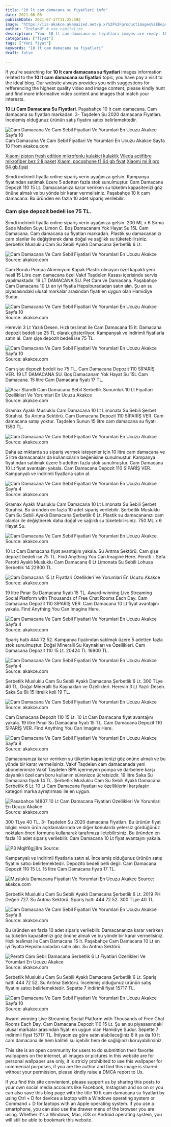 ```yaml
---
title: "10 lt cam damacana su fiyatlari info"
date: 2021-06-08
publishDate: 2021-07-27T11:25:59Z
image: "https://iis-akakce.akamaized.net/p.x?%2F%2Fproductimages%2Ehepsiburada%2Enet%2Fs%2F18%2F600%2F9785428574258%2Ejpg"
author: "Ireland" # use capitalize
description: "Your 10 lt cam damacana su fiyatlari images are ready. 10 lt cam damacana su fiyatlari are a topic that is being searched for and liked by netizens now. You can Download the 10 lt cam damacana su fiyatlari files here. Find and Download all free photos."
categories: ["fiyat"]
tags: ["Yeni fiyat"]
keywords: "10 lt cam damacana su fiyatlari"
draft: false

---
```


If you're searching for **10 lt cam damacana su fiyatlari** images information related to the **10 lt cam damacana su fiyatlari** topic, you have pay a visit to the ideal  blog.  Our website always  provides you with  suggestions  for refferencing  the highest  quality video and image  content, please kindly hunt and find more informative video content and images  that match your interests.

**10 Lt Cam Damacana Su Fiyatlari**. Paşabahçe 10 lt cam damacana. Cam damacana su fiyatları markadan. 3- Taşdelen Su 2020 damacana Fiyatları. İncelemiş olduğunuz ürünün satış fiyatını satıcı belirlemektedir.

![Cam Damacana Ve Cam Sebil Fiyatlari Ve Yorumlari En Ucuzu Akakce Sayfa 10](https://iis-akakce.akamaized.net/p.x?%2F%2Fproductimages%2Ehepsiburada%2Enet%2Fs%2F18%2F600%2F9785428574258%2Ejpg "Cam Damacana Ve Cam Sebil Fiyatlari Ve Yorumlari En Ucuzu Akakce Sayfa 10")
Cam Damacana Ve Cam Sebil Fiyatlari Ve Yorumlari En Ucuzu Akakce Sayfa 10 From akakce.com

[Xiaomi piston fresh edition mikrofonlu kulakici kulaklik](/xiaomi-piston-fresh-edition-mikrofonlu-kulakici-kulaklik/)
[Vileda actifibre mikrofiber bez 2 li paket](/vileda-actifibre-mikrofiber-bez-2-li-paket/)
[Xiaomi pocophone f1 64 gb fiyat](/xiaomi-pocophone-f1-64-gb-fiyat/)
[Xiaomi mi 8 pro 64 gb fiyat](/xiaomi-mi-8-pro-64-gb-fiyat/)

Şimdi indirimli fiyatla online sipariş verin ayağınıza gelsin. Kampanya fiyatından satılmak üzere 5 adetten fazla stok sunulmuştur. Cam Damacana Depozit 110 15 Lt. Damacananıza karar verirken su tüketim kapasitenizi göz önüne almalı ve bu yönde bir karar vermelisiniz. Paşabahçe 10 lt cam damacana. Bu üründen en fazla 10 adet sipariş verilebilir.

### Cam şişe depozit bedeli ise 75 TL.

Şimdi indirimli fiyatla online sipariş verin ayağınıza gelsin. 200 ML x 6 Sırma Sade Maden Suyu Limon C. Boş Damacanam Yok Hayat Su 15L Cam Damacana. Cam damacana su fiyatları markadan. Plastik su damacananızı cam olanlar ile değiştirerek daha doğal ve sağlıklı su tüketebilirsiniz. Şerbetlik Musluklu Cam Su Sebili Ayaklı Damacana Şerbetlik 6 Lt.


![Cam Damacana Ve Cam Sebil Fiyatlari Ve Yorumlari En Ucuzu Akakce](https://iis-akakce.akamaized.net/p.x?%2F%2Fproductimages%2Ehepsiburada%2Enet%2Fs%2F31%2F600%2F10326069805106%2Ejpg "Cam Damacana Ve Cam Sebil Fiyatlari Ve Yorumlari En Ucuzu Akakce")
Source: akakce.com

Cam Borulu Pompa Alüminyum Kapak Plastik olmayan özel kapaklı yeni nesil 15 Litre cam damacana özel Vakıf Taşdelen Kasası içerisinde servis yapılmaktadır. 19 LT DAMACANA SU. Pet Cam ve Damacana. Paşabahçe Cam Damacana 10 Lt en iyi fiyatla Hepsiburadadan satın alın. Şu an su piyasasındaki ulusal markalar arasından fiyatı en uygun olan Hamidiye Sudur.

![Cam Damacana Ve Cam Sebil Fiyatlari Ve Yorumlari En Ucuzu Akakce Sayfa 10](https://iis-akakce.akamaized.net/p.x?%2F%2Fmcdn01%2Egittigidiyor%2Enet%2F61917%2F619176208%5F0%2Ejpg "Cam Damacana Ve Cam Sebil Fiyatlari Ve Yorumlari En Ucuzu Akakce Sayfa 10")
Source: akakce.com

Herevin 3 Lt Yazılı Desen. Hızlı teslimat ile Cam Damacana 15 lt. Damacana depozit bedeli ise 25 TL olarak gösteriliyor. Kampanyalı ve indirimli fiyatlarla satın al. Cam şişe depozit bedeli ise 75 TL.

![Cam Damacana Ve Cam Sebil Fiyatlari Ve Yorumlari En Ucuzu Akakce Sayfa 10](https://iis-akakce.akamaized.net/p.x?%2F%2Fproductimages%2Ehepsiburada%2Enet%2Fs%2F45%2F600%2F10835062816818%2Ejpg "Cam Damacana Ve Cam Sebil Fiyatlari Ve Yorumlari En Ucuzu Akakce Sayfa 10")
Source: akakce.com

Cam şişe depozit bedeli ise 75 TL. Cam Damacana Depozit 110 SİPARİŞ VER. 19 LT DAMACANA SU. Boş Damacanam Yok Hayat Su 15L Cam Damacana. 15 litre Cam Damacana fiyatı 17 TL.

![Acar Standli Cam Damacana Sebil Serbetlik Sunumluk 10 Lt Fiyatlari Ozellikleri Ve Yorumlari En Ucuzu Akakce](https://iis-akakce.akamaized.net/p.z?%2F%2Fmcdn01%2Egittigidiyor%2Enet%2F68812%2F688129832%5F0%2Ejpg "Acar Standli Cam Damacana Sebil Serbetlik Sunumluk 10 Lt Fiyatlari Ozellikleri Ve Yorumlari En Ucuzu Akakce")
Source: akakce.com

Gramax Ayaklı Musluklu Cam Damacana 10 Lt Limonata Su Sebili Şerbet Sürahisi. Su Arıtma Sektörü. Cam Damacana Depozit 110 SİPARİŞ VER. Cam damacana satışı yoktur. Taşdelen Sunun 15 litre cam damacana su fiyatı 1550 TL.

![Cam Damacana Ve Cam Sebil Fiyatlari Ve Yorumlari En Ucuzu Akakce](https://iis-akakce.akamaized.net/p.x?%2F%2Fproductimages%2Ehepsiburada%2Enet%2Fs%2F50%2F600%2F11029634187314%2Ejpg "Cam Damacana Ve Cam Sebil Fiyatlari Ve Yorumlari En Ucuzu Akakce")
Source: akakce.com

Daha az miktarda su sipariş vermek isteyenler için 10 litre cam damacana ve 5 litre damacanalar da kullanıcıların beğenisine sunulmuştur. Kampanya fiyatından satılmak üzere 5 adetten fazla stok sunulmuştur. Cam Damacana 10 Lt fiyat avantajını yakala. Cam Damacana Depozit 110 SİPARİŞ VER. Kampanyalı ve indirimli fiyatlarla satın al.

![Cam Damacana Ve Cam Sebil Fiyatlari Ve Yorumlari En Ucuzu Akakce Sayfa 4](https://iis-akakce.akamaized.net/p.x?%2F%2Fmcdn01%2Egittigidiyor%2Enet%2F65823%2F658230941%5F0%2Ejpg "Cam Damacana Ve Cam Sebil Fiyatlari Ve Yorumlari En Ucuzu Akakce Sayfa 4")
Source: akakce.com

Gramax Ayaklı Musluklu Cam Damacana 10 Lt Limonata Su Sebili Şerbet Sürahisi. Bu üründen en fazla 10 adet sipariş verilebilir. Şerbetlik Musluklu Cam Su Sebili Ayaklı Damacana Şerbetlik 6 Lt. Plastik su damacananızı cam olanlar ile değiştirerek daha doğal ve sağlıklı su tüketebilirsiniz. 750 ML x 6 Hayat Su.

![Cam Damacana Ve Cam Sebil Fiyatlari Ve Yorumlari En Ucuzu Akakce](https://n11scdn.akamaized.net/a1/1024/ev-yasam/aski/su-sebili-cam-damacana-15-litre__0351674527408066.jpg "Cam Damacana Ve Cam Sebil Fiyatlari Ve Yorumlari En Ucuzu Akakce")
Source: akakce.com

10 Lt Cam Damacana fiyat avantajını yakala. Su Arıtma Sektörü. Cam şişe depozit bedeli ise 75 TL. Find Anything You Can Imagine Here. Perotti - Sefa Perotti Ayaklı Musluklu Cam Damacana 6 Lt Limonata Su Sebili Lohusa Şerbetlik 14 22900 TL.

![Cam Damacana 15 Lt Fiyatlari Ozellikleri Ve Yorumlari En Ucuzu Akakce](https://iis-akakce.akamaized.net/p.z?%2F%2Fn11scdn%2Eakamaized%2Enet%2Fa1%2F1024%2Fev%2Dyasam%2Fkavanoz%2Fcam%2Ddamacana%2D15%2Dlt%5F%5F0210493297183112%2Epng "Cam Damacana 15 Lt Fiyatlari Ozellikleri Ve Yorumlari En Ucuzu Akakce")
Source: akakce.com

19 litre Pınar Su Damacana fiyatı 15 TL. Award-winning Live Streaming Social Platform with Thousands of Free Chat Rooms Each Day. Cam Damacana Depozit 110 SİPARİŞ VER. Cam Damacana 10 Lt fiyat avantajını yakala. Find Anything You Can Imagine Here.

![Cam Damacana Ve Cam Sebil Fiyatlari Ve Yorumlari En Ucuzu Akakce Sayfa 4](https://iis-akakce.akamaized.net/p.x?%2F%2Fmcdn01%2Egittigidiyor%2Enet%2F65821%2F658213042%5F0%2Ejpg "Cam Damacana Ve Cam Sebil Fiyatlari Ve Yorumlari En Ucuzu Akakce Sayfa 4")
Source: akakce.com

Spariş hattı 444 72 52. Kampanya fiyatından satılmak üzere 5 adetten fazla stok sunulmuştur. Doğal Mineralli Su Kaynakları ve Özellikleri. Cam Damacana Depozit 110 15 Lt. 20424 TL 16900 TL.

![Cam Damacana Ve Cam Sebil Fiyatlari Ve Yorumlari En Ucuzu Akakce Sayfa 4](https://iis-akakce.akamaized.net/p.x?%2F%2Fcdn%2Edsmcdn%2Ecom%2Fty35%2Fproduct%2Fmedia%2Fimages%2F20201219%2F16%2F39976277%2F120942611%2F1%2F1%5Forg%5Fzoom%2Ejpg%3FboutiqueId%3D61%26merchantId%3D195865 "Cam Damacana Ve Cam Sebil Fiyatlari Ve Yorumlari En Ucuzu Akakce Sayfa 4")
Source: akakce.com

Şerbetlik Musluklu Cam Su Sebili Ayaklı Damacana Şerbetlik 6 Lt. 300 TLye 40 TL. Doğal Mineralli Su Kaynakları ve Özellikleri. Herevin 3 Lt Yazılı Desen. Saka Su 6lı 15 litrelik koli 19 TL.

![Cam Damacana Ve Cam Sebil Fiyatlari Ve Yorumlari En Ucuzu Akakce](https://iis-akakce.akamaized.net/p.x?%2F%2Fn11scdn%2Eakamaized%2Enet%2Fa1%2F1024%2Fev%2Dyasam%2Fcam%2Ddamacana%2Fcam%2Ddamacana%2D19%2Dlitre%5F%5F1391852384349033%2Ejpg "Cam Damacana Ve Cam Sebil Fiyatlari Ve Yorumlari En Ucuzu Akakce")
Source: akakce.com

Cam Damacana Depozit 110 15 Lt. 10 Lt Cam Damacana fiyat avantajını yakala. 19 litre Pınar Su Damacana fiyatı 15 TL. Cam Damacana Depozit 110 SİPARİŞ VER. Find Anything You Can Imagine Here.

![Cam Damacana Ve Cam Sebil Fiyatlari Ve Yorumlari En Ucuzu Akakce Sayfa 8](https://iis-akakce.akamaized.net/p.x?%2F%2Fproductimages%2Ehepsiburada%2Enet%2Fs%2F17%2F600%2F8842784735282%2Ejpg "Cam Damacana Ve Cam Sebil Fiyatlari Ve Yorumlari En Ucuzu Akakce Sayfa 8")
Source: akakce.com

Damacananıza karar verirken su tüketim kapasitenizi göz önüne almalı ve bu yönde bir karar vermelisiniz. Vakıf Taşdelen cam damacanada yeni abonelerimize Vakıf Taşdelen BPA içermeyen pompa ve darbelere karşı dayanıklı özel cam boru kullanım sürenizce ücretsizdir. 19 litre Saka Su Damacana fiyatı 14 TL. Şerbetlik Musluklu Cam Su Sebili Ayaklı Damacana Şerbetlik 6 Lt. 10 Lt Cam Damacana fiyatları ve özelliklerini karşılaştır kategori marka ayrıştırması ile en uygun.

![Pasabahce 14807 10 Lt Cam Damacana Fiyatlari Ozellikleri Ve Yorumlari En Ucuzu Akakce](https://cdn.akakce.com/pasabahce/pasabahce-14807-10-lt-z.jpg "Pasabahce 14807 10 Lt Cam Damacana Fiyatlari Ozellikleri Ve Yorumlari En Ucuzu Akakce")
Source: akakce.com

300 TLye 40 TL. 3- Taşdelen Su 2020 damacana Fiyatları. Bu ürünün fiyat bilgisi resim ürün açıklamalarında ve diğer konularda yetersiz gördüğünüz noktaları öneri formunu kullanarak tarafımıza iletebilirsiniz. Bu üründen en fazla 10 adet sipariş verilebilir. Cam Damacana 10 Lt fiyat avantajını yakala.

![P3 Mqjlf6gjj8m](https://iis-akakce.akamaized.net/p.x?%2F%2Fcdn%2Edsmcdn%2Ecom%2Fty62%2Fproduct%2Fmedia%2Fimages%2F20210127%2F18%2F57754846%2F56650097%2F1%2F1%5Forg%5Fzoom%2Ejpg%3FboutiqueId%3D568987%26merchantId%3D155403 "P3 Mqjlf6gjj8m")
Source: 

Kampanyalı ve indirimli fiyatlarla satın al. İncelemiş olduğunuz ürünün satış fiyatını satıcı belirlemektedir. Depozito bedeli belli değil. Cam Damacana Depozit 110 15 Lt. 15 litre Cam Damacana fiyatı 17 TL.

![Musluklu Damacana Fiyatlari Ve Yorumlari En Ucuzu Akakce](https://iis-akakce.akamaized.net/p.x?%2F%2Fn11scdn%2Eakamaized%2Enet%2Fa1%2F1024%2Fev%2Dyasam%2Fcam%2Ddamacana%2Fcam%2Dsebil%2Ddamacana%2Dmusluklu%2Dlohusa%2Dserbetligi%2D8%2Dlt%5F%5F1040749804692216%2Ejpg "Musluklu Damacana Fiyatlari Ve Yorumlari En Ucuzu Akakce")
Source: akakce.com

Şerbetlik Musluklu Cam Su Sebili Ayaklı Damacana Şerbetlik 6 Lt. 2019 PH Değeri 727. Su Arıtma Sektörü. Spariş hattı 444 72 52. 300 TLye 40 TL.

![Cam Damacana Ve Cam Sebil Fiyatlari Ve Yorumlari En Ucuzu Akakce Sayfa 8](https://iis-akakce.akamaized.net/p.x?%2F%2Fn11scdn%2Eakamaized%2Enet%2Fa1%2F1024%2Fev%2Dyasam%2Fcam%2Ddamacana%2Fdenizli%2Dcam%2Del%2Dimalati%2D5%2Dlt%2Dcam%2Ddamacana%5F%5F0718459049782051%2Ejpg "Cam Damacana Ve Cam Sebil Fiyatlari Ve Yorumlari En Ucuzu Akakce Sayfa 8")
Source: akakce.com

Bu üründen en fazla 10 adet sipariş verilebilir. Damacananıza karar verirken su tüketim kapasitenizi göz önüne almalı ve bu yönde bir karar vermelisiniz. Hızlı teslimat ile Cam Damacana 15 lt. Paşabahçe Cam Damacana 10 Lt en iyi fiyatla Hepsiburadadan satın alın. Su Arıtma Sektörü.

![Perotti Cam Sebil Damacana Serbetlik 6 Lt Fiyatlari Ozellikleri Ve Yorumlari En Ucuzu Akakce](https://iis-akakce.akamaized.net/p.z?%2F%2Fproductimages%2Ehepsiburada%2Enet%2Fs%2F35%2F600%2F10465855799346%2Ejpg "Perotti Cam Sebil Damacana Serbetlik 6 Lt Fiyatlari Ozellikleri Ve Yorumlari En Ucuzu Akakce")
Source: akakce.com

Şerbetlik Musluklu Cam Su Sebili Ayaklı Damacana Şerbetlik 6 Lt. Spariş hattı 444 72 52. Su Arıtma Sektörü. İncelemiş olduğunuz ürünün satış fiyatını satıcı belirlemektedir. Sepette 7 indirimli fiyat 15717 TL.

![Cam Damacana Ve Cam Sebil Fiyatlari Ve Yorumlari En Ucuzu Akakce Sayfa 10](https://iis-akakce.akamaized.net/p.x?%2F%2Fproductimages%2Ehepsiburada%2Enet%2Fs%2F18%2F600%2F9785428574258%2Ejpg "Cam Damacana Ve Cam Sebil Fiyatlari Ve Yorumlari En Ucuzu Akakce Sayfa 10")
Source: akakce.com

Award-winning Live Streaming Social Platform with Thousands of Free Chat Rooms Each Day. Cam Damacana Depozit 110 15 Lt. Şu an su piyasasındaki ulusal markalar arasından fiyatı en uygun olan Hamidiye Sudur. Sepette 7 indirimli fiyat 15717 TL. İhtiyacınıza göre satın alabileceğiniz 8 lt ya da 10 lt cam damacana ile hem kaliteli su içebilir hem de sağlığınızı koruyabilirsiniz.

This site is an open community for users to do submittion their favorite wallpapers on the internet, all images or pictures in this website are for personal wallpaper use only, it is stricly prohibited to use this wallpaper for commercial purposes, if you are the author and find this image is shared without your permission, please kindly raise a DMCA report to Us.

If you find this site convienient, please support us by sharing this posts to your own social media accounts like Facebook, Instagram and so on or you can also save this blog page with the title 10 lt cam damacana su fiyatlari by using Ctrl + D for devices a laptop with a Windows operating system or Command + D for laptops with an Apple operating system. If you use a smartphone, you can also use the drawer menu of the browser you are using. Whether it's a Windows, Mac, iOS or Android operating system, you will still be able to bookmark this website.
